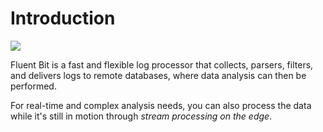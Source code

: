 # Introduction

![](https://github.com/fluent/fluent-bit-docs/tree/6bc4af039821d9e8bc1636797a25ad23b52a511f/stream-processing/imgs/stream_processor.png)

Fluent Bit is a fast and flexible log processor that collects, parsers, filters, and delivers logs to remote databases, where data analysis can then be performed.

For real-time and complex analysis needs, you can also process the data while it's still in motion through _stream processing on the edge_.
